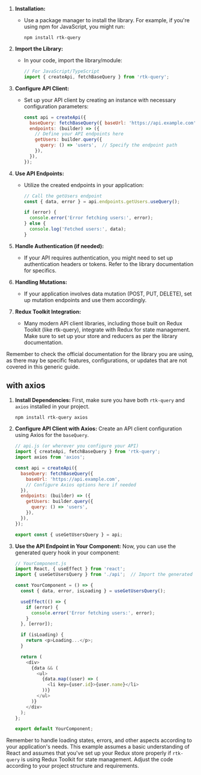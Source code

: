 1. **Installation:**
   - Use a package manager to install the library. For example, if you're using npm for JavaScript, you might run: 
     ```
     npm install rtk-query
     ```

2. **Import the Library:**
   - In your code, import the library/module:
     ```javascript
     // For JavaScript/TypeScript
     import { createApi, fetchBaseQuery } from 'rtk-query';
     ```

3. **Configure API Client:**
   - Set up your API client by creating an instance with necessary configuration parameters:
     ```javascript
     const api = createApi({
       baseQuery: fetchBaseQuery({ baseUrl: 'https://api.example.com' }),
       endpoints: (builder) => ({
         // Define your API endpoints here
         getUsers: builder.query({
           query: () => 'users',  // Specify the endpoint path
         }),
       }),
     });
     ```

4. **Use API Endpoints:**
   - Utilize the created endpoints in your application:
     ```javascript
     // Call the getUsers endpoint
     const { data, error } = api.endpoints.getUsers.useQuery();

     if (error) {
       console.error('Error fetching users:', error);
     } else {
       console.log('Fetched users:', data);
     }
     ```

5. **Handle Authentication (if needed):**
   - If your API requires authentication, you might need to set up authentication headers or tokens. Refer to the library documentation for specifics.

6. **Handling Mutations:**
   - If your application involves data mutation (POST, PUT, DELETE), set up mutation endpoints and use them accordingly.

7. **Redux Toolkit Integration:**
   - Many modern API client libraries, including those built on Redux Toolkit (like rtk-query), integrate with Redux for state management. Make sure to set up your store and reducers as per the library documentation.

Remember to check the official documentation for the library you are using, as there may be specific features, configurations, or updates that are not covered in this generic guide.

## with axios

1. **Install Dependencies:**
   First, make sure you have both `rtk-query` and `axios` installed in your project.

   ```bash
   npm install rtk-query axios
   ```

2. **Configure API Client with Axios:**
   Create an API client configuration using Axios for the `baseQuery`.

   ```javascript
   // api.js (or wherever you configure your API)
   import { createApi, fetchBaseQuery } from 'rtk-query';
   import axios from 'axios';

   const api = createApi({
     baseQuery: fetchBaseQuery({
       baseUrl: 'https://api.example.com',
       // Configure Axios options here if needed
     }),
     endpoints: (builder) => ({
       getUsers: builder.query({
         query: () => 'users',
       }),
     }),
   });

   export const { useGetUsersQuery } = api;
   ```

3. **Use the API Endpoint in Your Component:**
   Now, you can use the generated query hook in your component:

   ```javascript
   // YourComponent.js
   import React, { useEffect } from 'react';
   import { useGetUsersQuery } from './api';  // Import the generated hook

   const YourComponent = () => {
     const { data, error, isLoading } = useGetUsersQuery();

     useEffect(() => {
       if (error) {
         console.error('Error fetching users:', error);
       }
     }, [error]);

     if (isLoading) {
       return <p>Loading...</p>;
     }

     return (
       <div>
         {data && (
           <ul>
             {data.map((user) => (
               <li key={user.id}>{user.name}</li>
             ))}
           </ul>
         )}
       </div>
     );
   };

   export default YourComponent;
   ```

Remember to handle loading states, errors, and other aspects according to your application's needs. This example assumes a basic understanding of React and assumes that you've set up your Redux store properly if `rtk-query` is using Redux Toolkit for state management. Adjust the code according to your project structure and requirements.